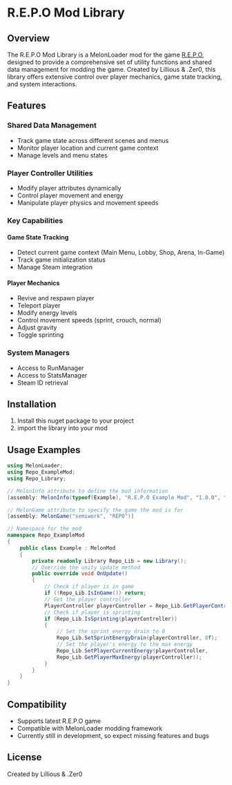 # R.E.P.O Mod Library

## Overview

The R.E.P.O Mod Library is a MelonLoader mod for the game [R.E.P.O](https://store.steampowered.com/app/3241660/REPO/), designed to provide a comprehensive set of utility functions and shared data management for modding the game. Created by Lillious & .Zer0, this library offers extensive control over player mechanics, game state tracking, and system interactions.

## Features

### Shared Data Management
- Track game state across different scenes and menus
- Monitor player location and current game context
- Manage levels and menu states

### Player Controller Utilities
- Modify player attributes dynamically
- Control player movement and energy
- Manipulate player physics and movement speeds

### Key Capabilities

#### Game State Tracking
- Detect current game context (Main Menu, Lobby, Shop, Arena, In-Game)
- Track game initialization status
- Manage Steam integration

#### Player Mechanics
- Revive and respawn player
- Teleport player
- Modify energy levels
- Control movement speeds (sprint, crouch, normal)
- Adjust gravity
- Toggle sprinting

### System Managers
- Access to RunManager
- Access to StatsManager
- Steam ID retrieval

## Installation
1. Install this nuget package to your project
2. import the library into your mod

## Usage Examples

```csharp
using MelonLoader;
using Repo_ExampleMod;
using Repo_Library;

// MelonInfo attribute to define the mod information    
[assembly: MelonInfo(typeof(Example), "R.E.P.O Example Mod", "1.0.0", "Example")]

// MelonGame attribute to specify the game the mod is for
[assembly: MelonGame("semiwork", "REPO")]

// Namespace for the mod
namespace Repo_ExampleMod
{
    public class Example : MelonMod
    {
        private readonly Library Repo_Lib = new Library();
        // Override the unity update method
        public override void OnUpdate()
        {
            // Check if player is in game
            if (!Repo_Lib.IsInGame()) return;
            // Get the player controller
            PlayerController playerController = Repo_Lib.GetPlayerController();
            // Check if player is sprinting
            if (Repo_Lib.IsSprinting(playerController))
            {
                // Set the sprint energy drain to 0
                Repo_Lib.SetSprintEnergyDrain(playerController, 0f);
                // Set the player's energy to the max energy
                Repo_Lib.SetPlayerCurrentEnergy(playerController,
                Repo_Lib.GetPlayerMaxEnergy(playerController));
            }
        }
    }
}
```

## Compatibility
- Supports latest R.E.P.O game
- Compatible with MelonLoader modding framework
- Currently still in development, so expect missing features and bugs

## License
Created by Lillious & .Zer0